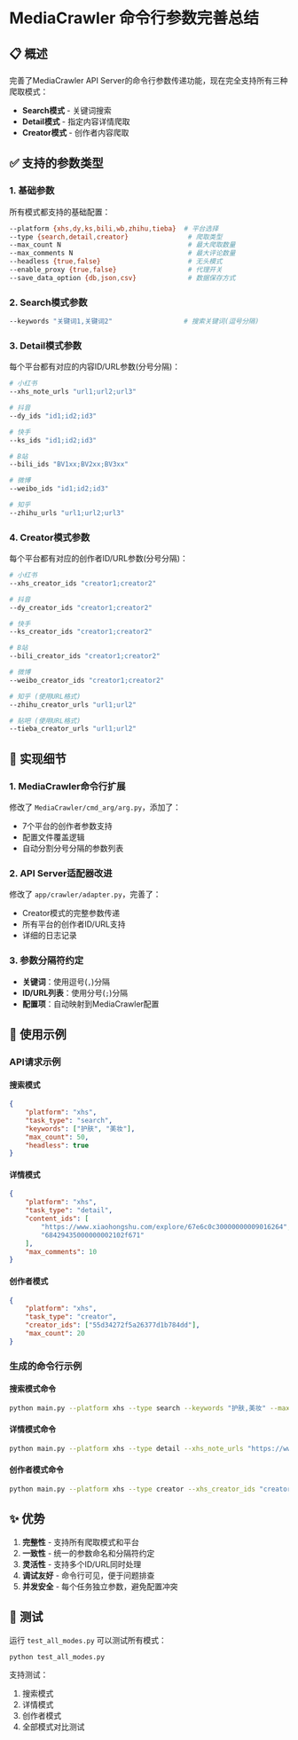 # MediaCrawler 命令行参数完善总结

## 📋 概述

完善了MediaCrawler API Server的命令行参数传递功能，现在完全支持所有三种爬取模式：
- **Search模式** - 关键词搜索
- **Detail模式** - 指定内容详情爬取 
- **Creator模式** - 创作者内容爬取

## ✅ 支持的参数类型

### 1. 基础参数
所有模式都支持的基础配置：

```bash
--platform {xhs,dy,ks,bili,wb,zhihu,tieba}  # 平台选择
--type {search,detail,creator}               # 爬取类型
--max_count N                                # 最大爬取数量
--max_comments N                             # 最大评论数量
--headless {true,false}                      # 无头模式
--enable_proxy {true,false}                  # 代理开关
--save_data_option {db,json,csv}             # 数据保存方式
```

### 2. Search模式参数
```bash
--keywords "关键词1,关键词2"                  # 搜索关键词(逗号分隔)
```

### 3. Detail模式参数
每个平台都有对应的内容ID/URL参数(分号分隔)：

```bash
# 小红书
--xhs_note_urls "url1;url2;url3"

# 抖音
--dy_ids "id1;id2;id3"

# 快手
--ks_ids "id1;id2;id3"

# B站
--bili_ids "BV1xx;BV2xx;BV3xx"

# 微博
--weibo_ids "id1;id2;id3"

# 知乎
--zhihu_urls "url1;url2;url3"
```

### 4. Creator模式参数
每个平台都有对应的创作者ID/URL参数(分号分隔)：

```bash
# 小红书
--xhs_creator_ids "creator1;creator2"

# 抖音
--dy_creator_ids "creator1;creator2"

# 快手
--ks_creator_ids "creator1;creator2"

# B站
--bili_creator_ids "creator1;creator2"

# 微博
--weibo_creator_ids "creator1;creator2"

# 知乎 (使用URL格式)
--zhihu_creator_urls "url1;url2"

# 贴吧 (使用URL格式)
--tieba_creator_urls "url1;url2"
```

## 🔧 实现细节

### 1. MediaCrawler命令行扩展
修改了 `MediaCrawler/cmd_arg/arg.py`，添加了：
- 7个平台的创作者参数支持
- 配置文件覆盖逻辑
- 自动分割分号分隔的参数列表

### 2. API Server适配器改进
修改了 `app/crawler/adapter.py`，完善了：
- Creator模式的完整参数传递
- 所有平台的创作者ID/URL支持
- 详细的日志记录

### 3. 参数分隔符约定
- **关键词**：使用逗号(`,`)分隔
- **ID/URL列表**：使用分号(`;`)分隔
- **配置项**：自动映射到MediaCrawler配置

## 🚀 使用示例

### API请求示例

#### 搜索模式
```json
{
    "platform": "xhs",
    "task_type": "search",
    "keywords": ["护肤", "美妆"],
    "max_count": 50,
    "headless": true
}
```

#### 详情模式
```json
{
    "platform": "xhs", 
    "task_type": "detail",
    "content_ids": [
        "https://www.xiaohongshu.com/explore/67e6c0c30000000009016264",
        "68429435000000002102f671"
    ],
    "max_comments": 10
}
```

#### 创作者模式
```json
{
    "platform": "xhs",
    "task_type": "creator", 
    "creator_ids": ["55d34272f5a26377d1b784dd"],
    "max_count": 20
}
```

### 生成的命令行示例

#### 搜索模式命令
```bash
python main.py --platform xhs --type search --keywords "护肤,美妆" --max_count 50 --headless true
```

#### 详情模式命令
```bash
python main.py --platform xhs --type detail --xhs_note_urls "https://www.xiaohongshu.com/explore/note1;https://www.xiaohongshu.com/explore/note2" --max_comments 10
```

#### 创作者模式命令
```bash
python main.py --platform xhs --type creator --xhs_creator_ids "creator1;creator2" --max_count 20
```

## ✨ 优势

1. **完整性** - 支持所有爬取模式和平台
2. **一致性** - 统一的参数命名和分隔符约定
3. **灵活性** - 支持多个ID/URL同时处理
4. **调试友好** - 命令行可见，便于问题排查
5. **并发安全** - 每个任务独立参数，避免配置冲突

## 🧪 测试

运行 `test_all_modes.py` 可以测试所有模式：

```bash
python test_all_modes.py
```

支持测试：
1. 搜索模式
2. 详情模式  
3. 创作者模式
4. 全部模式对比测试 
